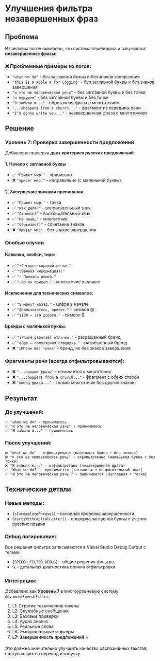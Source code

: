 # Улучшения фильтра незавершенных фраз

## Проблема
Из анализа логов выявлено, что система переводила и озвучивала **незавершенные фразы**:

### ❌ Проблемные примеры из логов:
- `"what we do"` - без заглавной буквы и без знаков завершения
- `"this is a Apple X for Cogging"` - без заглавной буквы и без знаков завершения  
- `"и это не человеческая речь"` - без заглавной буквы и без точки
- `"в будущем"` - без заглавной буквы и без точки
- `"Я забыли ж..."` - обрезанная фраза с многоточием
- `"...choppers from a church..."` - фрагмент из середины речи
- `"I'm gonna write you..."` - незавершенная фраза с многоточием

## Решение

### Уровень 7: Проверка завершенности предложений
Добавлена проверка **двух критериев русских предложений**:

#### 1. **Начало с заглавной буквы**
- ✅ `"Привет мир."` - правильно
- ❌ `"привет мир."` - неправильно (с маленькой буквы)

#### 2. **Завершение знаками препинания**
- ✅ `"Привет мир."` - точка
- ✅ `"Как дела?"` - вопросительный знак  
- ✅ `"Отлично!"` - восклицательный знак
- ✅ `"Не знаю…"` - многоточие
- ✅ `"Серьезно?!"` - сочетание знаков
- ❌ `"Привет мир"` - без знаков завершения

### Особые случаи

#### Кавычки, скобки, тире:
- ✅ `"«Сегодня хороший день»."`
- ✅ `"(Важная информация)!"`  
- ✅ `"— Поехали домой."`
- ✅ `"…Но он пришел."` - многоточие в начале

#### Исключения для технических символов:
- ✅ `"5 минут назад."` - цифра в начале
- ✅ `"@пользователь, привет."` - символ @
- ✅ `"$100 — это дорого."` - символ $

#### Бренды с маленькой буквы:
- ✅ `"iPhone работает отлично."` - разрешенный бренд
- ✅ `"eBay — популярная площадка."` - разрешенный бренд
- ❌ `"iPhone без точки"` - бренд, но без знаков завершения

### Фрагменты речи (всегда отфильтровываются):
- ❌ `"...начало фразы"` - начинается с многоточия
- ❌ `"...choppers from a church..."` - фрагмент с обеих сторон
- ❌ `"конец фразы..."` - только многоточие без других знаков

## Результат

### До улучшений:
```
✅ "what we do" - принималось
✅ "и это не человеческая речь" - принималось  
✅ "Я забыли ж..." - принималось
```

### После улучшений:
```
❌ "what we do" - отфильтровано (маленькая буква + без знаков)
❌ "и это не человеческая речь" - отфильтровано (маленькая буква + без точки)
❌ "Я забыли ж..." - отфильтровано (незавершенная фраза)
✅ "What we do?" - принимается (заглавная + вопросительный знак)
✅ "И это не человеческая речь." - принимается (заглавная + точка)
```

## Технические детали

### Новые методы:
- `IsIncompletePhrase()` - основная проверка завершенности
- `StartsWithCapitalLetter()` - проверка заглавной буквы с учетом русских правил

### Debug логирование:
Все решения фильтра записываются в Visual Studio Debug Output с тегами:
- `[SPEECH_FILTER_DEBUG]` - общие решения фильтра
- `🔍` - детальная диагностика причин отфильтровки

### Интеграция:
Добавлено как **Уровень 7** в многоуровневую систему `AdvancedSpeechFilter`:
1. L1: Строгие технические токены
2. L2: Служебные сообщения  
3. L3: Базовые проверки
4. L4: Аудио анализ
5. L5: Реальные слова
6. L6: Эмоциональные маркеры
7. **L7: Завершенность предложений** ⭐

Это должно значительно улучшить качество распознанных текстов, поступающих на перевод и озвучку.